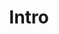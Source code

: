 ---
title: Intro
position_number: 1
parameters:
  - name:
    content:
content_markdown: |-
  Welcome to Jekyll DOC.

  Content not currently available. Please come back later.
  {: .info }
left_code_blocks:
  - code_block:
    title:
    language:
right_code_blocks:
  - code_block:
    title:
    language:
---
